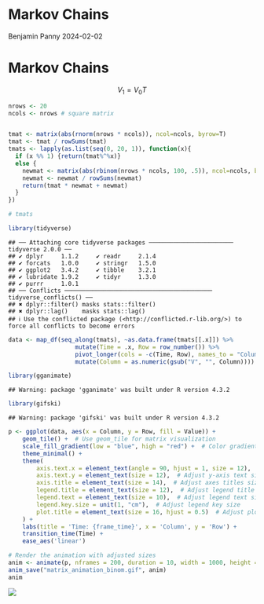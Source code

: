 Markov Chains
================
Benjamin Panny
2024-02-02

# Markov Chains

$$
V_1 = V_0 T
$$

``` r
nrows <- 20
ncols <- nrows # square matrix


tmat <- matrix(abs(rnorm(nrows * ncols)), ncol=ncols, byrow=T)
tmat <- tmat / rowSums(tmat)
tmats <- lapply(as.list(seq(0, 20, 1)), function(x){
  if (x %% 1) {return(tmat%^%x)}
  else {
    newmat <- matrix(abs(rbinom(nrows * ncols, 100, .5)), ncol=ncols, byrow=T)
    newmat <- newmat / rowSums(newmat)
    return(tmat * newmat + newmat)
  }
})

# tmats
```

``` r
library(tidyverse)
```

    ## ── Attaching core tidyverse packages ──────────────────────── tidyverse 2.0.0 ──
    ## ✔ dplyr     1.1.2     ✔ readr     2.1.4
    ## ✔ forcats   1.0.0     ✔ stringr   1.5.0
    ## ✔ ggplot2   3.4.2     ✔ tibble    3.2.1
    ## ✔ lubridate 1.9.2     ✔ tidyr     1.3.0
    ## ✔ purrr     1.0.1     
    ## ── Conflicts ────────────────────────────────────────── tidyverse_conflicts() ──
    ## ✖ dplyr::filter() masks stats::filter()
    ## ✖ dplyr::lag()    masks stats::lag()
    ## ℹ Use the conflicted package (<http://conflicted.r-lib.org/>) to force all conflicts to become errors

``` r
data <- map_df(seq_along(tmats), ~as.data.frame(tmats[[.x]]) %>%
                   mutate(Time = .x, Row = row_number()) %>%
                   pivot_longer(cols = -c(Time, Row), names_to = "Column", values_to = "Value") %>%
                   mutate(Column = as.numeric(gsub("V", "", Column))))  # Convert Column names to numeric
```

``` r
library(gganimate)
```

    ## Warning: package 'gganimate' was built under R version 4.3.2

``` r
library(gifski)
```

    ## Warning: package 'gifski' was built under R version 4.3.2

``` r
p <- ggplot(data, aes(x = Column, y = Row, fill = Value)) + 
    geom_tile() +  # Use geom_tile for matrix visualization
    scale_fill_gradient(low = "blue", high = "red") +  # Color gradient
    theme_minimal() + 
    theme(
        axis.text.x = element_text(angle = 90, hjust = 1, size = 12),  # Adjust x-axis text size and angle
        axis.text.y = element_text(size = 12),  # Adjust y-axis text size
        axis.title = element_text(size = 14),  # Adjust axes titles size
        legend.title = element_text(size = 12),  # Adjust legend title size
        legend.text = element_text(size = 10),  # Adjust legend text size
        legend.key.size = unit(1, "cm"),  # Adjust legend key size
        plot.title = element_text(size = 16, hjust = 0.5)  # Adjust plot title size and alignment
    ) +
    labs(title = 'Time: {frame_time}', x = 'Column', y = 'Row') +
    transition_time(Time) + 
    ease_aes('linear')

# Render the animation with adjusted sizes
anim <- animate(p, nframes = 200, duration = 10, width = 1000, height = 700, renderer = gifski_renderer())
anim_save("matrix_animation_binom.gif", anim)
anim
```

![](markov_chains_files/figure-gfm/fig.width-9-1.gif)<!-- -->
